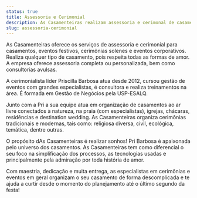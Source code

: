 ```yaml
---
status: true
title: Assessoria e Cerimonial
description: As Casamenteiras realizam assessoria e cerimonal de casamentos, eventos corporativos e festas em geral.
slug: assessoria-cerimonial
---
```


As Casamenteiras oferece os serviços de assessoria e cerimonial para casamentos, eventos festivos, cerimônias solenes e eventos corporativos. Realiza qualquer tipo de casamento, pois respeita todas as formas de amor. A empresa oferece assessoria completa ou personalizada, bem como consultorias avulsas.

A cerimonialista líder Priscilla Barbosa atua desde 2012, cursou gestão de eventos com grandes especialistas, é consultora e realiza treinamentos na área. É formada em Gestão de Negócios pela USP-ESALQ.

Junto com a Pri a sua equipe atua em organização de casamentos ao ar livre conectados à natureza, na praia (com especialistas), igrejas, chácaras, residências e destination wedding. As Casamenteiras organiza cerimônias tradicionais e modernas, tais como: religiosa diversa, civil, ecológica, temática, dentre outras.

O propósito dAs Casamenteiras é realizar sonhos! Pri Barbosa é apaixonada pelo universo dos casamentos.
As Casamenteiras tem como diferencial o seu foco na simplificação dos processos, as tecnologias usadas e principalmente pela admiração por toda história de amor.

Com maestria, dedicação e muita entrega, as especialistas em cerimônias e eventos em geral organizam o seu casamento de forma descomplicada e te ajuda a curtir desde o momento do planejamento até o último segundo da festa!

